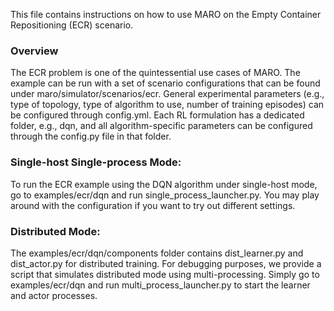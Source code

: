This file contains instructions on how to use MARO on the Empty Container Repositioning (ECR) scenario.

### Overview
The ECR problem is one of the quintessential use cases of MARO. The example can be run with a set of scenario 
configurations that can be found under maro/simulator/scenarios/ecr. General experimental parameters (e.g., type of 
topology, type of algorithm to use, number of training episodes) can be configured through config.yml. Each RL 
formulation has a dedicated folder, e.g., dqn, and all algorithm-specific parameters can be configured through
the config.py file in that folder.   

### Single-host Single-process Mode:
To run the ECR example using the DQN algorithm under single-host mode, go to examples/ecr/dqn and run 
single_process_launcher.py. You may play around with the configuration if you want to try out different
settings. 

### Distributed Mode:
The examples/ecr/dqn/components folder contains dist_learner.py and dist_actor.py for distributed
training. For debugging purposes, we provide a script that simulates distributed mode using multi-processing.
Simply go to examples/ecr/dqn and run multi_process_launcher.py to start the learner and actor processes.     